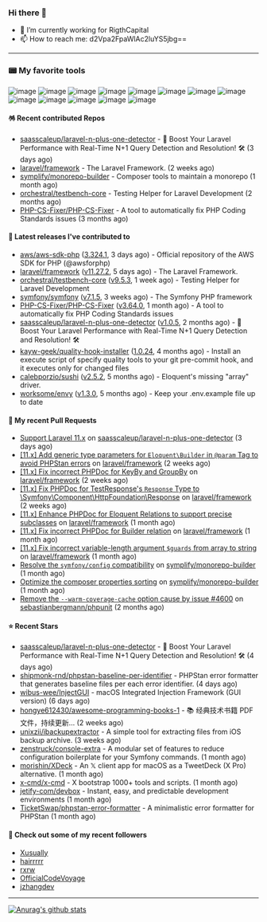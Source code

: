 ### Hi there 👋

- 🔭 I’m currently working for RigthCapital
- 📫 How to reach me: d2Vpa2FpaWlAc2luYS5jbg==

---

### 📟 My favorite tools
![image](https://img.shields.io/badge/Laravel-FF2D20?style=for-the-badge&logo=laravel&logoColor=white)
![image](http://img.shields.io/badge/-PHPStorm-181717?style=for-the-badge&logo=phpstorm&logoColor=white)
![image](https://img.shields.io/badge/Github%20Actions-282a2e?style=for-the-badge&logo=githubactions&logoColor=367cfe)
![image](https://img.shields.io/badge/Jira-0052CC?style=for-the-badge&logo=Jira&logoColor=white)
![image](https://img.shields.io/badge/Sentry-black?style=for-the-badge&logo=Sentry&logoColor=#362D59)
![image](https://img.shields.io/badge/ChatGPT-74aa9c?style=for-the-badge&logo=openai&logoColor=white)
![image](https://img.shields.io/badge/Medium-12100E?style=for-the-badge&logo=medium&logoColor=white)
![image](https://img.shields.io/badge/RSS-FFA500?style=for-the-badge&logo=rss&logoColor=white)
![image](https://img.shields.io/badge/Amazon_AWS-FF9900?style=for-the-badge&logo=amazonaws&logoColor=white)
![image](https://img.shields.io/badge/Slack-4A154B?style=for-the-badge&logo=slack&logoColor=white)
![image](https://img.shields.io/badge/Zoom-2D8CFF?style=for-the-badge&logo=zoom&logoColor=white)
![image](https://img.shields.io/badge/Netflix-E50914?style=for-the-badge&logo=netflix&logoColor=white)
![image](https://img.shields.io/badge/Spotify-1ED760?&style=for-the-badge&logo=spotify&logoColor=white)

#### 🪅 Recent contributed Repos

- [saasscaleup/laravel-n-plus-one-detector](https://github.com/saasscaleup/laravel-n-plus-one-detector) - 🚀 Boost Your Laravel Performance with Real-Time N&#43;1 Query Detection and Resolution! 🛠️ (3 days ago)
- [laravel/framework](https://github.com/laravel/framework) - The Laravel Framework. (2 weeks ago)
- [symplify/monorepo-builder](https://github.com/symplify/monorepo-builder) - Composer tools to maintain a monorepo (1 month ago)
- [orchestral/testbench-core](https://github.com/orchestral/testbench-core) - Testing Helper for Laravel Development (2 months ago)
- [PHP-CS-Fixer/PHP-CS-Fixer](https://github.com/PHP-CS-Fixer/PHP-CS-Fixer) - A tool to automatically fix PHP Coding Standards issues (3 months ago)

#### 🔭 Latest releases I've contributed to

- [aws/aws-sdk-php](https://github.com/aws/aws-sdk-php) ([3.324.1](https://github.com/aws/aws-sdk-php/releases/tag/3.324.1), 3 days ago) - Official repository of the AWS SDK for PHP (@awsforphp)
- [laravel/framework](https://github.com/laravel/framework) ([v11.27.2](https://github.com/laravel/framework/releases/tag/v11.27.2), 5 days ago) - The Laravel Framework.
- [orchestral/testbench-core](https://github.com/orchestral/testbench-core) ([v9.5.3](https://github.com/orchestral/testbench-core/releases/tag/v9.5.3), 1 week ago) - Testing Helper for Laravel Development
- [symfony/symfony](https://github.com/symfony/symfony) ([v7.1.5](https://github.com/symfony/symfony/releases/tag/v7.1.5), 3 weeks ago) - The Symfony PHP framework
- [PHP-CS-Fixer/PHP-CS-Fixer](https://github.com/PHP-CS-Fixer/PHP-CS-Fixer) ([v3.64.0](https://github.com/PHP-CS-Fixer/PHP-CS-Fixer/releases/tag/v3.64.0), 1 month ago) - A tool to automatically fix PHP Coding Standards issues
- [saasscaleup/laravel-n-plus-one-detector](https://github.com/saasscaleup/laravel-n-plus-one-detector) ([v1.0.5](https://github.com/saasscaleup/laravel-n-plus-one-detector/releases/tag/v1.0.5), 2 months ago) - 🚀 Boost Your Laravel Performance with Real-Time N&#43;1 Query Detection and Resolution! 🛠️
- [kayw-geek/quality-hook-installer](https://github.com/kayw-geek/quality-hook-installer) ([1.0.24](https://github.com/kayw-geek/quality-hook-installer/releases/tag/1.0.24), 4 months ago) - Install an execute script of specify quality tools to your git pre-commit hook, and it executes only for changed files
- [calebporzio/sushi](https://github.com/calebporzio/sushi) ([v2.5.2](https://github.com/calebporzio/sushi/releases/tag/v2.5.2), 5 months ago) - Eloquent&#39;s missing &#34;array&#34; driver.
- [worksome/envy](https://github.com/worksome/envy) ([v1.3.0](https://github.com/worksome/envy/releases/tag/v1.3.0), 5 months ago) - Keep your .env.example file up to date

#### 🔨 My recent Pull Requests

- [Support Laravel 11.x](https://github.com/saasscaleup/laravel-n-plus-one-detector/pull/3) on [saasscaleup/laravel-n-plus-one-detector](https://github.com/saasscaleup/laravel-n-plus-one-detector) (3 days ago)
- [[11.x] Add generic type parameters for `Eloquent\Builder` in `@param` Tag to avoid PHPStan errors](https://github.com/laravel/framework/pull/52944) on [laravel/framework](https://github.com/laravel/framework) (2 weeks ago)
- [[11.x] Fix incorrect PHPDoc for KeyBy and GroupBy](https://github.com/laravel/framework/pull/52918) on [laravel/framework](https://github.com/laravel/framework) (2 weeks ago)
- [[11.x] Fix PHPDoc for TestResponse&#39;s `Response` Type to \Symfony\Component\HttpFoundation\Response](https://github.com/laravel/framework/pull/52915) on [laravel/framework](https://github.com/laravel/framework) (2 weeks ago)
- [[11.x] Enhance PHPDoc for Eloquent Relations to support precise subclasses](https://github.com/laravel/framework/pull/52775) on [laravel/framework](https://github.com/laravel/framework) (1 month ago)
- [[11.x] Fix incorrect PHPDoc for Builder relation](https://github.com/laravel/framework/pull/52754) on [laravel/framework](https://github.com/laravel/framework) (1 month ago)
- [[11.x] Fix incorrect variable-length argument `$guards` from array to string](https://github.com/laravel/framework/pull/52719) on [laravel/framework](https://github.com/laravel/framework) (1 month ago)
- [Resolve the `symfony/config` compatibility](https://github.com/symplify/monorepo-builder/pull/74) on [symplify/monorepo-builder](https://github.com/symplify/monorepo-builder) (1 month ago)
- [Optimize the composer properties sorting](https://github.com/symplify/monorepo-builder/pull/73) on [symplify/monorepo-builder](https://github.com/symplify/monorepo-builder) (1 month ago)
- [Remove the `--warm-coverage-cache` option cause by issue #4600](https://github.com/sebastianbergmann/phpunit/pull/5911) on [sebastianbergmann/phpunit](https://github.com/sebastianbergmann/phpunit) (2 months ago)

#### ⭐ Recent Stars

- [saasscaleup/laravel-n-plus-one-detector](https://github.com/saasscaleup/laravel-n-plus-one-detector) - 🚀 Boost Your Laravel Performance with Real-Time N&#43;1 Query Detection and Resolution! 🛠️ (4 days ago)
- [shipmonk-rnd/phpstan-baseline-per-identifier](https://github.com/shipmonk-rnd/phpstan-baseline-per-identifier) - PHPStan error formatter that generates baseline files per each error identifier. (4 days ago)
- [wibus-wee/InjectGUI](https://github.com/wibus-wee/InjectGUI) - macOS Integrated Injection Framework (GUI version) (6 days ago)
- [hongye612430/awesome-programming-books-1](https://github.com/hongye612430/awesome-programming-books-1) - 📚 经典技术书籍 PDF 文件，持续更新... (2 weeks ago)
- [unixzii/ibackupextractor](https://github.com/unixzii/ibackupextractor) - A simple tool for extracting files from iOS backup archive. (3 weeks ago)
- [zenstruck/console-extra](https://github.com/zenstruck/console-extra) - A modular set of features to reduce configuration boilerplate for your Symfony commands. (1 month ago)
- [morishin/XDeck](https://github.com/morishin/XDeck) - An 𝕏 client app for macOS as a TweetDeck (X Pro) alternative. (1 month ago)
- [x-cmd/x-cmd](https://github.com/x-cmd/x-cmd) - X bootstrap 1000&#43; tools and scripts. (1 month ago)
- [jetify-com/devbox](https://github.com/jetify-com/devbox) - Instant, easy, and predictable development environments (1 month ago)
- [TicketSwap/phpstan-error-formatter](https://github.com/TicketSwap/phpstan-error-formatter) - A minimalistic error formatter for PHPStan (1 month ago)

#### 👯 Check out some of my recent followers

- [Xusually](https://github.com/Xusually)
- [hairrrrr](https://github.com/hairrrrr)
- [rxrw](https://github.com/rxrw)
- [OfficialCodeVoyage](https://github.com/OfficialCodeVoyage)
- [jzhangdev](https://github.com/jzhangdev)


---



[![Anurag's github stats](https://github-readme-stats.vercel.app/api?username=kayw-geek&show_icons=true&theme=onedark)](https://github.com/kayw-geek)
